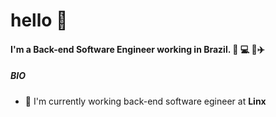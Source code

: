 # hello 👋
#### I'm a Back-end Software Engineer working in Brazil.  :basketball: :computer: :pizza::airplane:

##### BIO

- 🏢 I'm currently working  back-end software egineer at **Linx**

